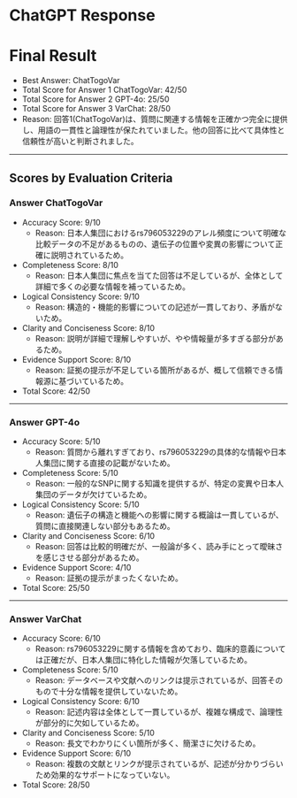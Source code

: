 # ChatGPT Response

# Final Result

- Best Answer: ChatTogoVar
- Total Score for Answer 1 ChatTogoVar: 42/50
- Total Score for Answer 2 GPT-4o: 25/50
- Total Score for Answer 3 VarChat: 28/50
- Reason: 回答1(ChatTogoVar)は、質問に関連する情報を正確かつ完全に提供し、用語の一貫性と論理性が保たれていました。他の回答に比べて具体性と信頼性が高いと判断されました。

---

## Scores by Evaluation Criteria

### Answer ChatTogoVar
- Accuracy Score: 9/10
  - Reason: 日本人集団におけるrs796053229のアレル頻度について明確な比較データの不足があるものの、遺伝子の位置や変異の影響について正確に説明されているため。
- Completeness Score: 8/10
  - Reason: 日本人集団に焦点を当てた回答は不足しているが、全体として詳細で多くの必要な情報を補っているため。
- Logical Consistency Score: 9/10
  - Reason: 構造的・機能的影響についての記述が一貫しており、矛盾がないため。
- Clarity and Conciseness Score: 8/10
  - Reason: 説明が詳細で理解しやすいが、やや情報量が多すぎる部分があるため。
- Evidence Support Score: 8/10
  - Reason: 証拠の提示が不足している箇所があるが、概して信頼できる情報源に基づいているため。
- Total Score: 42/50

---

### Answer GPT-4o
- Accuracy Score: 5/10
  - Reason: 質問から離れすぎており、rs796053229の具体的な情報や日本人集団に関する直接の記載がないため。
- Completeness Score: 5/10
  - Reason: 一般的なSNPに関する知識を提供するが、特定の変異や日本人集団のデータが欠けているため。
- Logical Consistency Score: 5/10
  - Reason: 遺伝子の構造と機能への影響に関する概論は一貫しているが、質問に直接関連しない部分もあるため。
- Clarity and Conciseness Score: 6/10
  - Reason: 回答は比較的明確だが、一般論が多く、読み手にとって曖昧さを感じさせる部分があるため。
- Evidence Support Score: 4/10
  - Reason: 証拠の提示がまったくないため。
- Total Score: 25/50

---

### Answer VarChat
- Accuracy Score: 6/10
  - Reason: rs796053229に関する情報を含めており、臨床的意義については正確だが、日本人集団に特化した情報が欠落しているため。
- Completeness Score: 5/10
  - Reason: データベースや文献へのリンクは提示されているが、回答そのもので十分な情報を提供していないため。
- Logical Consistency Score: 6/10
  - Reason: 記述内容は全体として一貫しているが、複雑な構成で、論理性が部分的に欠如しているため。
- Clarity and Conciseness Score: 5/10
  - Reason: 長文でわかりにくい箇所が多く、簡潔さに欠けるため。
- Evidence Support Score: 6/10
  - Reason: 複数の文献とリンクが提示されているが、記述が分かりづらいため効果的なサポートになっていない。
- Total Score: 28/50
